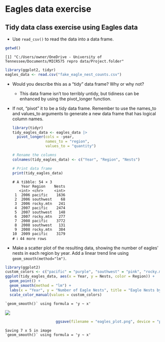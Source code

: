 # Eagles data exercise

## Tidy data class exercise using Eagles data

- Use `read_csv()` to read the data into a data frame.

``` r
getwd()
```

    [1] "C:/Users/owner/OneDrive - University of Tennessee/Documents/MICR575 repro data/Project.folder"

``` r
library(ggplot2, tidyr)
eagles_data <- read.csv("fake_eagle_nest_counts.csv")
```

- Would you describe this as a “tidy” data frame? Why or why not?

  - This data frame isn’t too terribly untidy, but tidiness can be
    enhanced by using the pivot_longer function.

- If not, “pivot” it to be a tidy data frame. Remember to use the
  names_to and values_to arguments to generate a new data frame that has
  logical column names.

  ``` r
  library(tidyr)
  tidy_eagles_data <- eagles_data |>
    pivot_longer(cols = -year, 
                 names_to = "region", 
                 values_to = "quantity")

  # Rename the columns
  colnames(tidy_eagles_data) <- c("Year", "Region", "Nests")

  # Print data frame
  print(tidy_eagles_data)
  ```

      # A tibble: 54 × 3
          Year Region    Nests
         <int> <chr>     <int>
       1  2006 pacific    1636
       2  2006 southwest    68
       3  2006 rocky.mtn   241
       4  2007 pacific    2474
       5  2007 southwest   148
       6  2007 rocky.mtn   277
       7  2008 pacific    3772
       8  2008 southwest   131
       9  2008 rocky.mtn   384
      10  2009 pacific    3179
      # ℹ 44 more rows

- Make a scatter plot of the resulting data, showing the number of
  eagles’ nests in each region by year. Add a linear trend line using
  `geom_smooth(method="lm")`. 

``` r
library(ggplot2)
custom_colors <- c("pacific" = "purple", "southwest" = "pink", "rocky.mtn" = "magenta")
ggplot(tidy_eagles_data, aes(x = Year, y = Nests, color = Region)) +
  geom_point() +
  geom_smooth(method = "lm") +
  labs(x = "Year", y = "Number of Eagle Nests", title = "Eagle Nests by Region Over Time") + 
  scale_color_manual(values = custom_colors)
```

    `geom_smooth()` using formula = 'y ~ x'

![](fake_eagle_nest_counts_ClassExercise_files/figure-commonmark/unnamed-chunk-3-1.png)

``` r
                       ggsave(filename = "eagles_plot.png", device = "png")
```

    Saving 7 x 5 in image
    `geom_smooth()` using formula = 'y ~ x'
